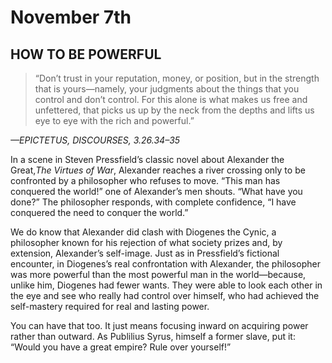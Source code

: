 # November 7th

## HOW TO BE POWERFUL

> “Don’t trust in your reputation, money, or position, but in the strength that is yours—namely, your judgments about the things that you control and don’t control. For this alone is what makes us free and unfettered, that picks us up by the neck from the depths and lifts us eye to eye with the rich and powerful.”

_—EPICTETUS, DISCOURSES, 3.26.34–35_

In a scene in Steven Pressfield’s classic novel about Alexander the Great,_The Virtues of War_, Alexander reaches a river crossing only to be confronted by a philosopher who refuses to move. “This man has conquered the world!” one of Alexander’s men shouts. “What have you done?” The philosopher responds, with complete confidence, “I have conquered the need to conquer the world.”

We do know that Alexander did clash with Diogenes the Cynic, a philosopher known for his rejection of what society prizes and, by extension, Alexander’s self-image. Just as in Pressfield’s fictional encounter, in Diogenes’s real confrontation with Alexander, the philosopher was more powerful than the most powerful man in the world—because, unlike him, Diogenes had fewer wants. They were able to look each other in the eye and see who really had control over himself, who had achieved the self-mastery required for real and lasting power.

You can have that too. It just means focusing inward on acquiring power rather than outward. As Publilius Syrus, himself a former slave, put it: “Would you have a great empire? Rule over yourself!”
